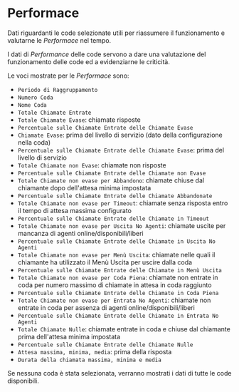 # Performace

Dati riguardanti le code selezionate utili per riassumere il 
funzionamento e valutarne le *Performace* nel tempo.

I dati di *Performance* delle code servono a dare una valutazione 
del funzionamento delle code ed a evidenziarne le criticità.

Le voci mostrate per le *Performace* sono:

- `Periodo di Raggruppamento`
- `Numero Coda`
- `Nome Coda`
- `Totale Chiamate Entrate`
- `Totale Chiamate Evase`: chiamate risposte
- `Percentuale sulle Chiamate Entrate delle Chiamate Evase`
- `Chiamate Evase`: prima del livello di servizio (dato della 
configurazione nella coda) 
- `Percentuale sulle Chiamate Entrate delle Chiamate Evase`: prima del 
livello di servizio
- `Totale Chiamate non Evase`: chiamate non risposte
- `Percentuale sulle Chiamate Entrate delle Chiamate non Evase`
- `Totale Chiamate non evase per Abbandono`: chiamate chiuse dal 
chiamante dopo dell'attesa minima impostata
- `Percentuale sulle Chiamate Entrate delle Chiamate Abbandonate`
- `Totale Chiamate non evase per Timeout`: chiamate senza risposta 
entro il tempo di attesa massima configurato
- `Percentuale sulle Chiamate Entrate delle Chiamate in Timeout`
- `Totale Chiamate non evase per Uscita No Agenti`: chiamate uscite per 
mancanza di agenti online/disponibili/liberi
- `Percentuale sulle Chiamate Entrate delle Chiamate in Uscita No 
Agenti`
- `Totale Chiamate non evase per Menù Uscita`: chiamate nelle quali il 
chiamante ha utilizzato il Menù Uscita per uscire dalla coda
- `Percentuale sulle Chiamate Entrate delle Chiamate in Menù Uscita`
- `Totale Chiamate non evase per Coda Piena`: chiamate non entrate in 
coda per numero massimo di chiamate in attesa in coda raggiunto
- `Percentuale sulle Chiamate Entrate delle Chiamate in Coda Piena`
- `Totale Chiamate non evase per Entrata No Agenti`: chiamate non 
entrate in coda per assenza di agenti online/disponibili/liberi
- `Percentuale sulle Chiamate Entrate delle Chiamate in Entrata No 
Agenti`
- `Totale Chiamate Nulle`: chiamate entrate in coda e chiuse dal
chiamante prima dell'attesa minima impostata
- `Percentuale sulle Chiamate Entrate delle Chiamate Nulle`
- `Attesa massima, minima, media`: prima della risposta
- `Durata della chiamata massima, minima e media`

Se nessuna coda è stata selezionata, verranno mostrati i dati di tutte
le code disponibili.
